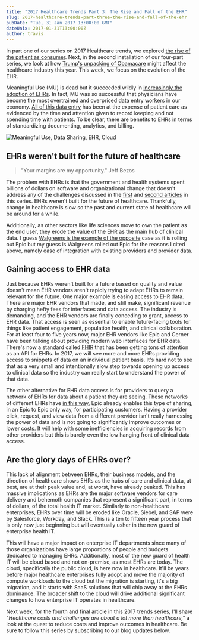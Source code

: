 ```yaml
---
title: "2017 Healthcare Trends Part 3: The Rise and Fall of the EHR"
slug: 2017-healthcare-trends-part-three-the-rise-and-fall-of-the-ehr
pubDate: "Tue, 31 Jan 2017 13:00:00 GMT"
dateUnix: 2017-01-31T13:00:00Z
author: travis
---
```

In part one of our series on 2017 Healthcare trends, we explored [the rise of the patient as consumer][1]. Next, in the second installation of our four-part series, we look at how [Trump's unpacking of Obamacare][2] might affect the healthcare industry this year. This week, we focus on the evolution of the EHR.

Meaningful Use (MU) is dead but it succeeded wildly in [increasingly the adoption of EHRs][3]. In fact, MU was so successful that physicians have become the most overtrained and overpriced data entry workers in our economy. [All of this data entry][4] has been at the expense of patient care as evidenced by the time and attention given to record keeping and not spending time with patients. To be clear, there are benefits to EHRs in terms of standardizing documenting, analytics, and billing.

![Meaningful Use, Data Sharing, EHR, Cloud ][5]

## EHRs weren't built for the future of healthcare

> "Your margins are my opportunity." Jeff Bezos

The problem with EHRs is that the government and health systems spent billions of dollars on software and organizational change that doesn't address any of the challenges discussed in the [first][1] and [second articles][2] in this series. EHRs weren't built for the future of healthcare. Thankfully, change in healthcare is slow so the past and current state of healthcare will be around for a while.

Additionally, as other sectors like life sciences move to own the patient as the end user, they erode the value of the EHR as the main hub of clinical data. I guess [Walgreens is the example of the opposite][6] case as it is rolling out Epic but my guess is Walgreens rolled out Epic for the reasons I cited above, namely ease of integration with existing providers and provider data.

## Gaining access to EHR data

Just because EHRs weren't built for a future based on quality and value doesn't mean EHR vendors aren't rapidly trying to adapt EHRs to remain relevant for the future. One major example is easing access to EHR data. There are major EHR vendors that made, and still make, significant revenue by charging hefty fees for interfaces and data access. The industry is demanding, and the EHR vendors are finally conceding to grant, access to EHR data. That access is seen as essential to enable future-facing tools for things like patient engagement, population health, and clinical collaboration. For at least four to five years now, major EHR vendors like Epic and Cerner have been talking about providing modern web interfaces for EHR data. There's now a standard called [FHIR][7] that has been getting tons of attention as an API for EHRs. In 2017, we will see more and more EHRs providing access to snippets of data on an individual patient basis. It's hard not to see that as a very small and intentionally slow step towards opening up access to clinical data so the industry can really start to understand the power of that data.

The other alternative for EHR data access is for providers to query a network of EHRs for data about a patient they are seeing. These networks of different EHRs have [ in this way.][8] Epic already enables this type of sharing, in an Epic to Epic only way, for participating customers. Having a provider click, request, and view data from a different provider isn't really harnessing the power of data and is not going to significantly improve outcomes or lower costs. It will help with some inefficiencies in acquiring records from other providers but this is barely even the low hanging front of clinical data access.

## Are the glory days of EHRs over?

This lack of alignment between EHRs, their business models, and the direction of healthcare shows EHRs as the hubs of care and clinical data, at best, are at their peak value and, at worst, have already peaked. This has massive implications as EHRs are the major software vendors for care delivery and behemoth companies that represent a significant part, in terms of dollars, of the total health IT market. Similarly to non-healthcare enterprises, EHRs over time will be eroded like Oracle, Siebel, and SAP were by Salesforce, Workday, and Slack. This is a ten to fifteen year process that is only now just beginning but will eventually usher in the new guard of enterprise health IT.

This will have a major impact on enterprise IT departments since many of those organizations have large proportions of people and budgets dedicated to managing EHRs. Additionally, most of the new guard of health IT will be cloud based and not on-premise, as most EHRs are today. The cloud, specifically the public cloud, is here now in healthcare. It'll be years before major healthcare enterprises fully adopt and move the majority of compute workloads to the cloud but the migration is starting, it's a big migration, and it starts with SaaS solutions that will chip away at the EHRs dominance. The broader shift to the cloud will drive additional significant changes to how enterprise IT operates in healthcare.

Next week, for the fourth and final article in this 2017 trends series,  I'll share "_Healthcare costs and challenges are about a lot more than healthcare,"_ a look at the quest to reduce costs and improve outcomes in healthcare. Be sure to follow this series by subscribing to our blog updates below.

[1]: http://content.catalyze.io/blog/2017-healthcare-trends-part-1-the-rise-of-patient-as-consumer
[2]: http://content.catalyze.io/blog/2017-healthcare-trends-part-two-trump-and-putting-the-genie-back-in-the-bottle
[3]: http://www.nuance.com/for-healthcare/ehr-meaningful-use-physician-study/index.htm
[4]: http://www.beckershospitalreview.com/healthcare-information-technology/4-000-clicks-per-shift-ed-physicians-emr-burden.html
[5]: https://images.contentful.com/189dvqdsjh46/1DUZyHtcFComeIa4UCq02Q/e410f5cc7c70b1efc57b66faa55cdffe/scrabble_20ehr_202.jpg "Meaningful Use, Data Sharing, EHR, Cloud "
[6]: http://www.healthcareitnews.com/news/walgreens-goes-epic-ehr
[7]: https://catalyze.io/fhir
[8]: http://www.healthitoutcomes.com/doc/collaboration-aims-to-boost-data-exchange-improve-interoperability-0001
